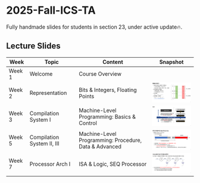 # 2025-Fall-ICS-TA
Fully handmade slides for students in section 23, under active update🔥.

## Lecture Slides
| Week   | Topic                                  |Content|Snapshot|
|--------|----------------------------------------|-------------------------------|-------|
| Week 1 | Welcome|Course Overview| |
| Week 2 | Representation|Bits & Integers, Floating Points|<img src="./figs/Week2.svg" width="200">|
| Week 3 | Compilation System I|Machine-Level Programming: Basics & Control|<img src="./figs/Week3.svg" width="200">|
| Week 5 | Compilation System II, III|Machine-Level Programming: Procedure, Data & Advanced|<img src="./figs/Week5.svg" width="200">|
| Week 7 | Processor Arch I|ISA & Logic, SEQ Processor|<img src="./figs/Week7.svg" width="200">|